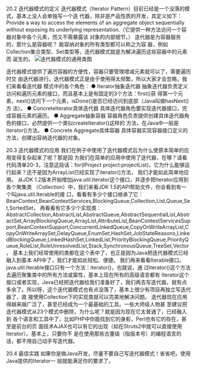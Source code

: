 20.2 迭代器模式的定义
迭代器模式（Iterator Pattern）目前已经是一个没落的模式，基本上没人会单独写一个迭
代器，除非是产品性质的开发，其定义如下：
Provide a way to access the elements of an aggregate object sequentially without exposing its
underlying representation.（它提供一种方法访问一个容器对象中各个元素，而又不需暴露该
对象的内部细节。）
迭代器是为容器服务的，那什么是容器呢？ 能容纳对象的所有类型都可以称之为容
器，例如Collection集合类型、Set类型等，迭代器模式就是为解决遍历这些容器中的元素而
诞生的。
![迭代器模式的通用类图](https://pic.downk.cc/item/5f8036191cd1bbb86b886232.jpg)

迭代器模式提供了遍历容器的方便性，容器只要管理增减元素就可以了，需要遍历时交
由迭代器进行。迭代器模式正是由于使用得太频繁，所以大家才会忽略，我们来看看迭代器
模式中的各个角色：
● Iterator抽象迭代器
抽象迭代器负责定义访问和遍历元素的接口，而且基本上是有固定的3个方法：first()获
得第一个元素，next()访问下一个元素，isDone()是否已经访问到底部（Java叫做hasNext()方
法）。
● ConcreteIterator具体迭代器
具体迭代器角色要实现迭代器接口，完成容器元素的遍历。
● Aggregate抽象容器
容器角色负责提供创建具体迭代器角色的接口，必然提供一个类似createIterator()这样的
方法，在Java中一般是iterator()方法。
● Concrete Aggregate具体容器
具体容器实现容器接口定义的方法，创建出容纳迭代器的对象。

20.3 迭代器模式的应用
我们在例子中使用了迭代器模式后为什么使原本简单的应用变得复杂起来了呢？那是因
为我们在简单的应用中使用了迭代器，在哪？请看代码清单20-3，注意这段话：for(IProject
project:projectList)，它为什么能够运行起来？还不是因为ArrayList已经实现了iterator()方法，
我们才能如此简单地应用。
从JDK 1.2版本开始增加java.util.Iterator这个接口，并逐步把Iterator应用到各个聚集类
（Collection）中，我们来看JDK 1.5的API帮助文件，你会看到有一个叫java.util.Iterable的接
口，看看有多少个接口继承了它：
BeanContext,BeanContextServices,BlockingQueue<E>,Collection<E>,List<E>,Queue<E>,Set<E>,SortedSet<E>，
再看看有它多少个实现类：
AbstractCollection,AbstractList,AbstractQueue,AbstractSequentialList,AbstractSet,ArrayBlockingQueue,ArrayList,AttributeList,BeanContextServicesSupport,BeanContextSupport,ConcurrentLinkedQueue,CopyOnWriteArrayList,CopyOnWriteArraySet,DelayQueue,EnumSet,HashSet,JobStateReasons,LinkedBlockingQueue,LinkedHashSet,LinkedList,PriorityBlockingQueue,PriorityQueue,RoleList,RoleUnresolvedList,Stack,SynchronousQueue,TreeSet,Vector，
基本上我们经常使用的类都在这个表中了，也正是因为Java把迭代器模式已经融入到基本
API中了，我们才能如此轻松、便捷。
我们再来看看Iterable接口。java.util.Iterable接口只有一个方法：iterator()，也就说，通
过iterator()这个方法去遍历聚集类中的所有方法或属性，基本上现在所有的高级语言都有
Iterator这个接口或者实现，Java已经把迭代器给我们准备好了，我们再去写迭代器，就有点
多余了。所以呀，这个迭代器模式也有点没落了，基本上很少有项目再独立写迭代器了，直
接使用Collection下的实现类就可以完美地解决问题。
迭代器现在应用得越来越广泛了，甚至已经成为一个最基础的工具。一些大师级人物甚
至建议把迭代器模式从23个模式中删除，为什么呢？就是因为现在它太普通了，已经融入到
各个语言和工具中了，比如PHP中你能找到它的身影，Perl也有它的存在，甚至是前台的页
面技术AJAX也可以有它的出现（如在Struts2中就可以直接使用iterator）。基本上，只要你不
是在使用那些古董级（指版本号）的编程语言的话，都不用自己动手写迭代器。

20.4 最佳实践
如果你是做Java开发，尽量不要自己写迭代器模式！省省吧，使用Java提供的Iterator一
般就能满足你的要求了。